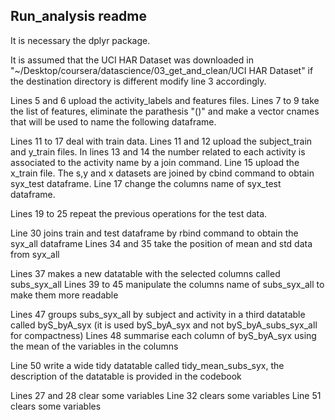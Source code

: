 ## Run_analysis readme
It is necessary the dplyr package.

It is assumed that the UCI HAR Dataset was downloaded in 
"~/Desktop/coursera/datascience/03_get_and_clean/UCI HAR Dataset" if the destination 
directory is different modify line 3 accordingly.

Lines 5 and 6 upload the activity_labels and features files.
Lines 7 to 9 take the list of features, eliminate the parathesis "()" and make a vector
cnames that will be used to name the following dataframe.

Lines 11 to 17 deal with train data.
Lines 11 and 12 upload the subject_train and y_train files. 
In lines 13 and 14 the number related to each activity is associated to the activity name 
by a join command.
Line 15 upload the x_train file. 
The s,y and x datasets are joined by cbind command to obtain syx_test dataframe.
Line 17 change the columns name of syx_test dataframe.

Lines 19 to 25 repeat the previous operations for the test data.

Line 30 joins train and test dataframe by rbind command to obtain the syx_all dataframe
Lines 34 and 35 take the position of mean and std data from syx_all

Lines 37 makes a new datatable with the selected columns called subs_syx_all 
Lines 39 to 45 manipulate the columns name of subs_syx_all to make them more readable 

Lines 47 groups  subs_syx_all by subject and activity in a third datatable called 
byS_byA_syx (it is used byS_byA_syx and not byS_byA_subs_syx_all for compactness)
Lines 48 summarise each column of byS_byA_syx using the mean of the variables in the
columns

Line 50 write a wide tidy datatable called tidy_mean_subs_syx, the description of the
datatable is provided in the codebook

Lines 27 and 28 clear some variables
Line 32 clears some variables
Line 51 clears some variables


